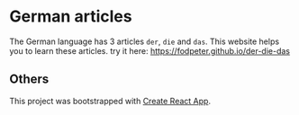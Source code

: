 # German articles

The German language has 3 articles `der`, `die` and `das`. This website helps you to learn these articles.
try it here:  https://fodpeter.github.io/der-die-das

## Others
This project was bootstrapped with [Create React App](https://github.com/facebookincubator/create-react-app).

